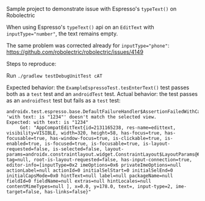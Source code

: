 Sample project to demonstrate issue with Espresso's `typeText()` on Robolectric

When using Espresso's `typeText()` api on an `EditText` with `inputType="number"`, the text remains empty.

The same problem was corrected already for `inputType="phone"`: https://github.com/robolectric/robolectric/issues/4149

Steps to reproduce:

Run `./gradlew testDebugUnitTest cAT`

Expected behavior: the `ExampleEspressoTest.tesEnterText()` test passes both as a `test` test and an `androidTest` test.
Actual behavior: the test passes as an `androidTest` test but fails as a `test` test:

```
androidx.test.espresso.base.DefaultFailureHandler$AssertionFailedWithCauseError: 'with text: is "1234"' doesn't match the selected view.
Expected: with text: is "1234"
     Got: "AppCompatEditText{id=2131165238, res-name=edittext, visibility=VISIBLE, width=320, height=58, has-focus=true, has-focusable=true, has-window-focus=true, is-clickable=true, is-enabled=true, is-focused=true, is-focusable=true, is-layout-requested=false, is-selected=false, layout-params=androidx.constraintlayout.widget.ConstraintLayout$LayoutParams@6d88ed95, tag=null, root-is-layout-requested=false, has-input-connection=true, editor-info=[inputType=0x2 imeOptions=0x6 privateImeOptions=null actionLabel=null actionId=0 initialSelStart=0 initialSelEnd=0 initialCapsMode=0x0 hintText=null label=null packageName=null fieldId=0 fieldName=null extras=null hintLocales=null contentMimeTypes=null ], x=0.0, y=178.0, text=, input-type=2, ime-target=false, has-links=false}"
```
